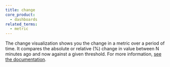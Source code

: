 ```yaml
---
title: change
core_product:
  - dashboards
related_terms:
  - metric
---
```

The change visualization shows you the change in a metric over a period of time. It compares the absolute or relative (%) change in value between N minutes ago and now against a given threshold. For more information, <a href="/dashboards/widgets/graphs/change/">see the documentation</a>.